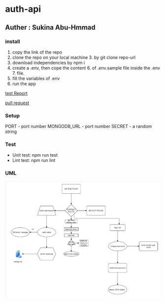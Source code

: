 # auth-api

## Auther : Sukina Abu-Hmmad

### install

1. copy the link of the repo
2. clone the repo on your local machine 3. by git clone repo-url
3. download independencies by npm i
4. create a .env, then cope the content 6. of .env.sample file inside the .env 7. file.
5. fill the variables of .env
6. run the app

[test Report](https://github.com/Sukina12/auth-api/actions)

<!-- [deployment]() -->

[pull request](https://github.com/Sukina12/auth-api/pull/1)

### Setup

PORT - port number
MONGODB_URL - port number
SECRET - a random string

### Test

- Unit test: npm run test
- Lint test: npm run lint

### UML

![UML](UML8.PNG)
